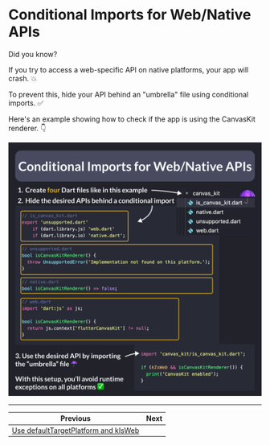 # Conditional Imports for Web/Native APIs

Did you know?

If you try to access a web-specific API on native platforms, your app will crash. 💥

To prevent this, hide your API behind an "umbrella" file using conditional imports. ✅

Here's an example showing how to check if the app is using the CanvasKit renderer. 👇

![](166.png)

<!--
// is_canvas_kit.dart
export 'unsupported.dart'
    if (dart.library.js) 'web.dart'
    if (dart.library.ffi) 'native.dart';

// unsupported.dart
bool isCanvasKitRenderer() {
  throw UnsupportedError('Implementation not found on this platform.');
}

// native.dart
bool isCanvasKitRenderer() => false;

// web.dart
import 'dart:js' as js;

bool isCanvasKitRenderer() {
  return js.context['flutterCanvasKit'] != null;
}

// usage
if (kIsWeb && isCanvasKitRenderer()) {
  print('CanvasKit enabled');
}
-->

---

| Previous | Next |
| -------- | ---- |
| [Use defaultTargetPlatform and kIsWeb](../0165-default-target-platform/index.md) |  |

<!-- TWITTER|https://x.com/biz84/status/1803796875734090130 -->
<!-- LINKEDIN|https://www.linkedin.com/posts/andreabizzotto_did-you-know-if-you-try-to-access-a-web-specific-activity-7209562745543741441-9qCN -->